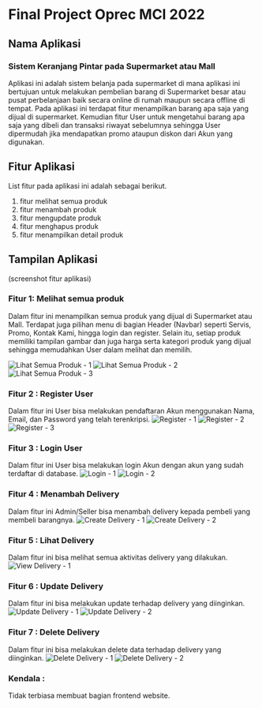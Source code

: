 # Final Project Oprec MCI 2022

## Nama Aplikasi
### Sistem Keranjang Pintar pada Supermarket atau Mall
Aplikasi ini adalah sistem belanja pada supermarket di mana aplikasi ini bertujuan untuk melakukan pembelian
barang di Supermarket besar atau pusat perbelanjaan baik secara online di rumah maupun secara offline di tempat.
Pada aplikasi ini terdapat fitur menampilkan barang apa saja yang dijual di supermarket. Kemudian fitur User 
untuk mengetahui barang apa saja yang dibeli dan transaksi riwayat sebelumnya sehingga User dipermudah
jika mendapatkan promo ataupun diskon dari Akun yang digunakan.

## Fitur Aplikasi
List fitur pada aplikasi ini adalah sebagai berikut.
1. fitur melihat semua produk
2. fitur menambah produk
3. fitur mengupdate produk
4. fitur menghapus produk
5. fitur menampilkan detail produk

## Tampilan Aplikasi
(screenshot fitur aplikasi)
### Fitur 1: Melihat semua produk
Dalam fitur ini menampilkan semua produk yang dijual di Supermarket atau Mall. Terdapat juga pilihan menu di bagian
Header (Navbar) seperti Servis, Promo, Kontak Kami, hingga login dan register. Selain itu, setiap produk
memiliki tampilan gambar dan juga harga serta kategori produk yang dijual sehingga memudahkan User dalam melihat dan 
memilih.

![Lihat Semua Produk - 1](https://user-images.githubusercontent.com/70510279/182162874-c77783a1-1789-4ac9-b7b0-fe50dabd733a.png)
![Lihat Semua Produk - 2](https://user-images.githubusercontent.com/70510279/182162360-28755048-0960-42e9-8c93-c805fa454128.png)
![Lihat Semua Produk - 3](https://user-images.githubusercontent.com/70510279/182162371-509cdf32-b87c-493c-8445-8f528998aaf2.png)

### Fitur 2 : Register User
Dalam fitur ini User bisa melakukan pendaftaran Akun menggunakan Nama, Email, dan Password yang telah
terenkripsi.
![Register - 1](https://user-images.githubusercontent.com/70510279/185033718-14f9bad5-b4af-42bb-ae4a-5a77e38350d3.png)
![Register - 2](https://user-images.githubusercontent.com/70510279/185033721-473293d0-7199-44f8-9719-25d9a22996a9.png)
![Register - 3](https://user-images.githubusercontent.com/70510279/185033722-67337491-f5e5-46a5-a7b8-021e0474345b.png)

### Fitur 3 : Login User
Dalam fitur ini User bisa melakukan login Akun dengan akun yang sudah terdaftar di database.
![Login - 1](https://user-images.githubusercontent.com/70510279/185033805-3d20e56c-5310-4aee-bc36-6c783496528a.png)
![Login - 2](https://user-images.githubusercontent.com/70510279/185033808-1b96f46d-ff04-4e8c-9fb9-4e6db194a07c.png)

### Fitur 4 : Menambah Delivery
Dalam fitur ini Admin/Seller bisa menambah delivery kepada pembeli yang membeli barangnya.
![Create Delivery - 1](https://user-images.githubusercontent.com/70510279/185161291-9963ab82-8c1d-41f0-b3c8-6a83d529c0f6.png)
![Create Delivery - 2](https://user-images.githubusercontent.com/70510279/185161311-ca5078cf-fa3d-4005-ae1d-10e56ee2dec6.png)

### Fitur 5 : Lihat Delivery
Dalam fitur ini bisa melihat semua aktivitas delivery yang dilakukan.
![View Delivery - 1](https://user-images.githubusercontent.com/70510279/185161571-51165b6e-7738-4b32-9936-68ff06e39b9f.png)

### Fitur 6 : Update Delivery
Dalam fitur ini bisa melakukan update terhadap delivery yang diinginkan.
![Update Delivery - 1](https://user-images.githubusercontent.com/70510279/185161934-c92f5020-2154-4292-ac00-9d3d360a40bd.png)
![Update Delivery - 2](https://user-images.githubusercontent.com/70510279/185161952-28b35904-c166-44d1-a970-c692be069f07.png)

### Fitur 7 : Delete Delivery
Dalam fitur ini bisa melakukan delete data terhadap delivery yang diinginkan.
![Delete Delivery - 1](https://user-images.githubusercontent.com/70510279/185162564-3f2ad17d-c01e-4c67-92cf-c5e2f562508e.png)
![Delete Delivery - 2](https://user-images.githubusercontent.com/70510279/185162593-982ec1c1-ed84-4446-baa5-4ddda6603cc2.png)

### Kendala : 
Tidak terbiasa membuat bagian frontend website.
